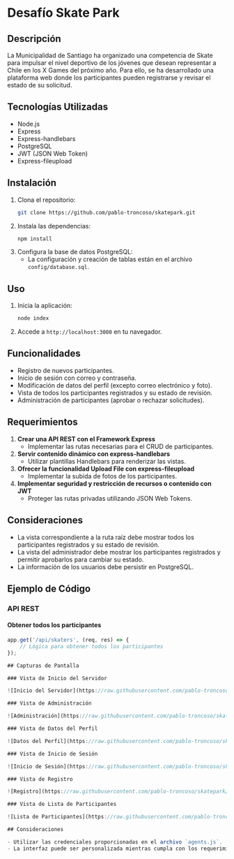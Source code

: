 # Desafío Skate Park

## Descripción

La Municipalidad de Santiago ha organizado una competencia de Skate para impulsar el nivel deportivo de los jóvenes que desean representar a Chile en los X Games del próximo año. Para ello, se ha desarrollado una plataforma web donde los participantes pueden registrarse y revisar el estado de su solicitud.

## Tecnologías Utilizadas

- Node.js
- Express
- Express-handlebars
- PostgreSQL
- JWT (JSON Web Token)
- Express-fileupload

## Instalación

1. Clona el repositorio:
    ```sh
    git clone https://github.com/pablo-troncoso/skatepark.git
    ```
2. Instala las dependencias:
    ```sh
    npm install
    ```
3. Configura la base de datos PostgreSQL:
    - La configuración y creación de tablas están en el archivo `config/database.sql`.

## Uso

1. Inicia la aplicación:
    ```sh
    node index
    ```
2. Accede a `http://localhost:3000` en tu navegador.

## Funcionalidades

- Registro de nuevos participantes.
- Inicio de sesión con correo y contraseña.
- Modificación de datos del perfil (excepto correo electrónico y foto).
- Vista de todos los participantes registrados y su estado de revisión.
- Administración de participantes (aprobar o rechazar solicitudes).

## Requerimientos

1. **Crear una API REST con el Framework Express**
    - Implementar las rutas necesarias para el CRUD de participantes.
2. **Servir contenido dinámico con express-handlebars**
    - Utilizar plantillas Handlebars para renderizar las vistas.
3. **Ofrecer la funcionalidad Upload File con express-fileupload**
    - Implementar la subida de fotos de los participantes.
4. **Implementar seguridad y restricción de recursos o contenido con JWT**
    - Proteger las rutas privadas utilizando JSON Web Tokens.

## Consideraciones

- La vista correspondiente a la ruta raíz debe mostrar todos los participantes registrados y su estado de revisión.
- La vista del administrador debe mostrar los participantes registrados y permitir aprobarlos para cambiar su estado.
- La información de los usuarios debe persistir en PostgreSQL.

## Ejemplo de Código

### API REST

#### Obtener todos los participantes

```javascript
app.get('/api/skaters', (req, res) => {
    // Lógica para obtener todos los participantes
});

## Capturas de Pantalla

### Vista de Inicio del Servidor

![Inicio del Servidor](https://raw.githubusercontent.com/pablo-troncoso/skatepark/main/images/skatepark01.jpg)

### Vista de Administración

![Administración](https://raw.githubusercontent.com/pablo-troncoso/skatepark/main/images/skatepark06%20administracion.png)

### Vista de Datos del Perfil

![Datos del Perfil](https://raw.githubusercontent.com/pablo-troncoso/skatepark/main/images/skatepark05%20datos.png)

### Vista de Inicio de Sesión

![Inicio de Sesión](https://raw.githubusercontent.com/pablo-troncoso/skatepark/main/images/skatepark04%20inicio.png)

### Vista de Registro

![Registro](https://raw.githubusercontent.com/pablo-troncoso/skatepark/main/images/skatepark03%20registros.png)

### Vista de Lista de Participantes

![Lista de Participantes](https://raw.githubusercontent.com/pablo-troncoso/skatepark/main/images/skatepark02%20participantes.png)

## Consideraciones

- Utilizar las credenciales proporcionadas en el archivo `agents.js`.
- La interfaz puede ser personalizada mientras cumpla con los requerimientos.
